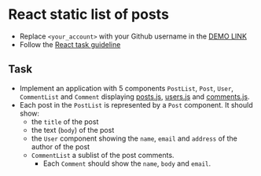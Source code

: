 # React static list of posts
- Replace `<your_account>` with your Github username in the
  [DEMO LINK](https://yatania.github.io/react_static-list-of-posts/)
- Follow the [React task guideline](https://github.com/mate-academy/react_task-guideline#react-tasks-guideline)

## Task
- Implement an application with 5 components `PostList`, `Post`, `User`, `CommentList` and `Comment`
  displaying [posts.js](./src/api/posts.js), [users.js](./src/api/users.js) and [comments.js](./src/api/comments.js).
- Each post in the `PostList` is represented by a `Post` component. It should show:
  - the `title` of the post
  - the text (`body`) of the post
  - the `User` component showing the `name`, `email` and `address` of the author of the post
  - `CommentList` a sublist of the post comments.
    - Each `Comment` should show the `name`, `body` and `email`.
